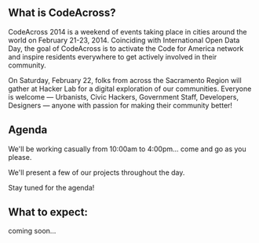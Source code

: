 What is CodeAcross?
--------------------

CodeAcross 2014 is a weekend of events taking place in cities around the world on February 21-23, 2014. Coinciding with International Open Data Day, the goal of CodeAcross is to activate the Code for America network and inspire residents everywhere to get actively involved in their community.

On Saturday, February 22, folks from across the Sacramento Region will gather at Hacker Lab for a digital exploration of our communities. Everyone is welcome — Urbanists, Civic Hackers, Government Staff, Developers, Designers — anyone with passion for making their community better!

Agenda
------

We'll be working casually from 10:00am to 4:00pm... come and go as you please. 

We'll present a few of our projects throughout the day. 

Stay tuned for the agenda!

What to expect:
---------------

coming soon...
